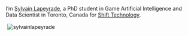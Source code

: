 I’m [Sylvain Lapeyrade](https://sylvainlapeyrade.github.io), a PhD student in Game Artificial Intelligence and Data Scientist in Toronto, Canada for [Shift Technology](https://www.shift-technology.com).

<p>&nbsp;<img align="center" src="https://github-readme-stats.vercel.app/api?username=sylvainlapeyrade&show_icons=true&locale=en&theme=tokyonight" alt="sylvainlapeyrade" /></p>

<!--
**sylvainlapeyrade/sylvainlapeyrade** is a ✨ _special_ ✨ repository because its `README.md` (this file) appears on your GitHub profile.

Here are some ideas to get you started:

- 🔭 I’m currently working on ...
- 🌱 I’m currently learning ...
- 👯 I’m looking to collaborate on ...
- 🤔 I’m looking for help with ...
- 💬 Ask me about ...
- 📫 How to reach me: ...
- 😄 Pronouns: ...
- ⚡ Fun fact: ...
-->
